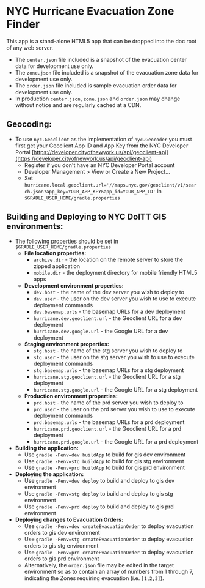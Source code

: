 # NYC Hurricane Evacuation Zone Finder

This app is a stand-alone HTML5 app that can be dropped into the doc root of any web server.

* The ```center.json``` file included is a snapshot of the evacuation center data for development use only.
* The ```zone.json``` file included is a snapshot of the evacuation zone data for development use only.
* The ```order.json``` file included is sample evacuation order data for development use only.
* In production ```center.json```, ```zone.json``` and ```order.json``` may change without notice and are regularly cached at a CDN.

## Geocoding:
* To use ```nyc.Geoclient``` as the implementation of ```nyc.Geocoder``` you must first get your Geoclient App ID and App Key from the NYC Developer Portal [https://developer.cityofnewyork.us/api/geoclient-api](https://developer.cityofnewyork.us/api/geoclient-api)
  * Register if you don't have an NYC Developer Portal account
  * Developer Management > View or Create a New Project...
  * Set ```hurricane.local.geoclient.url='//maps.nyc.gov/geoclient/v1/search.json?app_key=YOUR_APP_KEY&app_id=YOUR_APP_ID'``` in ```$GRADLE_USER_HOME/gradle.properties```
	
## Building and Deploying to NYC DoITT GIS environments:
* The following properties should be set in ```$GRADLE_USER_HOME/gradle.properties```
	* __File location properties:__
		* ```archive.dir``` - the location on the remote server to store the zipped application
		* ```mobile.dir``` - the deployment directory for mobile friendly HTML5 apps 
	* __Development environment properties:__
		* ```dev.host``` - the name of the dev server you wish to deploy to 
		* ```dev.user``` - the user on the dev server you wish to use to execute deployment commands
		* ```dev.basemap.urls``` - the basemap URLs for a dev deployment 
		* ```hurricane.dev.geoclient.url``` - the Geoclient URL for a dev deployment
		* ```hurricane.dev.google.url``` - the Google URL for a dev deployment
	* __Staging environment properties:__
		* ```stg.host``` - the name of the stg server you wish to deploy to 
		* ```stg.user``` - the user on the stg server you wish to use to execute deployment commands
		* ```stg.basemap.urls``` - the basemap URLs for a stg deployment 
		* ```hurricane.stg.geoclient.url``` - the Geoclient URL for a stg deployment
		* ```hurricane.stg.google.url``` - the Google URL for a stg deployment
	* __Production environment properties:__
		* ```prd.host``` - the name of the prd server you wish to deploy to 
		* ```prd.user``` - the user on the prd server you wish to use to execute deployment commands
		* ```prd.basemap.urls``` - the basemap URLs for a prd deployment 
		* ```hurricane.prd.geoclient.url``` - the Geoclient URL for a prd deployment
		* ```hurricane.prd.google.url``` - the Google URL for a prd deployment
* __Building the application:__
	* Use ```gradle -Penv=dev buildApp``` to build for gis dev environment
	* Use ```gradle -Penv=stg buildApp``` to build for gis stg environment
	* Use ```gradle -Penv=prd buildApp``` to build for gis prd environment
* __Deploying the application:__
	* Use ```gradle -Penv=dev deploy``` to build and deploy to gis dev environment
	* Use ```gradle -Penv=stg deploy``` to build and deploy to gis stg environment
	* Use ```gradle -Penv=prd deploy``` to build and deploy to gis prd environment
* __Deploying changes to Evacuation Orders:__
	* Use ```gradle -Penv=dev createEvacuationOrder``` to deploy evacuation orders to gis dev environment
	* Use ```gradle -Penv=stg createEvacuationOrder``` to deploy evacuation orders to gis stg environment
	* Use ```gradle -Penv=prd createEvacuationOrder``` to deploy evacuation orders to gis prd environment
	* Alternatively, the ```order.json``` file may be edited in the target environment so as to contain an array of numbers from 1 through 7, indicating the Zones requiring evacuation (i.e. ```[1,2,3]```).


